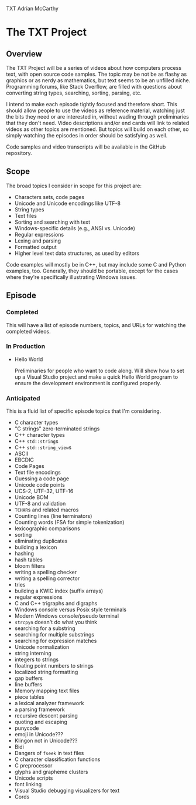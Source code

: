 TXT
Adrian McCarthy

# The TXT Project

## Overview

The TXT Project will be a series of videos about how computers process text, with open source code samples.  The topic may be not be as flashy as graphics or as nerdy as mathematics, but text seems to be an unfilled niche.  Programming forums, like Stack Overflow, are filled with questions about converting string types, searching, sorting, parsing, etc.

I intend to make each episode tightly focused and therefore short.  This should allow people to use the videos as reference material, watching just the bits they need or are interested in, without wading through preliminaries that they don't need.  Video descriptions and/or end cards will link to related videos as other topics are mentioned.  But topics will build on each other, so simply watching the episodes in order should be satisfying as well.

Code samples and video transcripts will be available in the GitHub repository.

## Scope

The broad topics I consider in scope for this project are:

* Characters sets, code pages
* Unicode and Unicode encodings like UTF-8
* String types
* Text files
* Sorting and searching with text
* Windows-specific details (e.g., ANSI vs. Unicode)
* Regular expressions
* Lexing and parsing
* Formatted output
* Higher level text data structures, as used by editors

Code examples will mostly be in C++, but may include some C and Python examples, too.  Generally, they should be portable, except for the cases where they're specifically illustrating Windows issues.

## Episode

### Completed

This will have a list of episode numbers, topics, and URLs for watching the completed videos.

### In Production

- Hello World

  Preliminaries for people who want to code along.  Will show how to set up a Visual Studio project and make a quick Hello World program to ensure the development environment is configured properly.

### Anticipated

This is a fluid list of specific episode topics that I'm considering.

- C character types
- "C strings" zero-terminated strings
- C++ character types
- C++ `std::string`s
- C++ `std::string_view`s
- ASCII
- EBCDIC
- Code Pages
- Text file encodings
- Guessing a code page
- Unicode code points
- UCS-2, UTF-32, UTF-16
- Unicode BOM
- UTF-8 and validation
- `TCHAR`s and related macros
- Counting lines (line terminators)
- Counting words (FSA for simple tokenization)
- lexicographic comparisons
- sorting
- eliminating duplicates
- building a lexicon
- hashing
- hash tables
- bloom filters
- writing a spelling checker
- writing a spelling corrector
- tries
- building a KWIC index (suffix arrays)
- regular expressions
- C and C++ trigraphs and digraphs
- Windows console versus Posix style terminals
- Modern Windows console/pseudo terminal
- `strcpyn` doesn't do what you think
- searching for a substring
- searching for multiple substrings
- searching for expression matches
- Unicode normalization
- string interning
- integers to strings
- floating point numbers to strings
- localized string formatting
- gap buffers
- line buffers
- Memory mapping text files
- piece tables
- a lexical analyzer framework
- a parsing framework
- recursive descent parsing
- quoting and escaping
- punycode
- emoji in Unicode???
- Klingon not in Unicode???
- Bidi
- Dangers of `fseek` in text files
- C character classification functions
- C preprocessor
- glyphs and grapheme clusters
- Unicode scripts
- font linking
- Visual Studio debugging visualizers for text
- Cords
